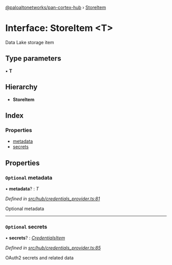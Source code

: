 [@paloaltonetworks/pan-cortex-hub](../README.md) › [StoreItem](storeitem.md)

# Interface: StoreItem <**T**>

Data Lake storage item

## Type parameters

▪ **T**

## Hierarchy

* **StoreItem**

## Index

### Properties

* [metadata](storeitem.md#optional-metadata)
* [secrets](storeitem.md#optional-secrets)

## Properties

### `Optional` metadata

• **metadata**? : *T*

*Defined in [src/hub/credentials_provider.ts:81](https://github.com/xhoms/pan-cortex-hub-nodejs/blob/master/src/hub/credentials_provider.ts#L81)*

Optional metadata

___

### `Optional` secrets

• **secrets**? : *[CredentialsItem](credentialsitem.md)*

*Defined in [src/hub/credentials_provider.ts:85](https://github.com/xhoms/pan-cortex-hub-nodejs/blob/master/src/hub/credentials_provider.ts#L85)*

OAuth2 secrets and related data
